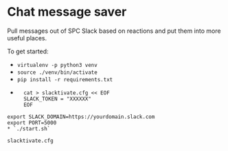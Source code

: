 # Chat message saver

Pull messages out of SPC Slack based on reactions and put them into more useful places.

To get started:
* `virtualenv -p python3 venv`
* `source ./venv/bin/activate`
* `pip install -r requirements.txt`
* ```
    cat > slacktivate.cfg << EOF
    SLACK_TOKEN = "XXXXXX"
    EOF
```
export SLACK_DOMAIN=https://yourdomain.slack.com
export PORT=5000
* `./start.sh`

slacktivate.cfg
